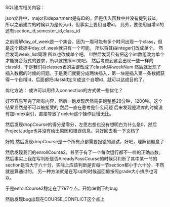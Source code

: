 SQL建库相关内容：

json文件中，major和department是有ID的，但是传入函数中并没有提到该id。
所以之前建库的时候以为是传入id，但事实上要用自增id。
此外，要使用自增id的还有section_id,semester_id,class_id

之前理解day_of_week是一个集合，因为一周可能有多个时间出现一个class，但是这个数据中day_of_week就只有一个可能。
所以将其由integer[]改成单个。
然后发现week_list同理 所以也改成单个吧。
!!!然后发现只有把这个int数组改为单个才能符合范式的要求，所以就按照int来吧。
然后考虑到这会出现一些一样的classId，于是我们将classes表的主键改成了classId并weekNum
然后就发现了插入数据的时候的问题。于是我们就要分成两块插入，第一块是插入第一条数据获得一个自增id，后面都把classId定义成这个自增id，就可以达成目的了。


优化方法：
或许可以用传入connection的方式做一些优化？


好不容易写完了所有内容，然后一跑发现居然需要跑整整20分钟，1200秒。这个结果显然是不可以被接受的
然后一直在思考是什么问题
后来发现是建库的时候没有加index索引，直接导致了delete这个操作巨慢无比。

然后发现dropCourse的得分是零分，左思右想也没有想明白为什么是0，然后ProjectJudge也并没有给出原因和错误信息。只好回去看一下文档了

好的 然后发现dropCourse是一个所有点都需要报错的测试，好吧，理解错题意了

然后发现我们的enrollCourse2，甚至于有了一个每次运行都不一样的正确点数。
然后事实上我在写判断是否AlreadyPassCourse的时候只判断了其中某一节的section是否大于六十分，实际上应该判断是否每一节section都小于六十分，不然就是算通过的。
另一种方法就是在写sql的时候返回值按照grade大小排序也可以。

于是enrollCourse2稳定在了787个点，开始de剩下的bug

然后发现bug出现在COURSE_CONFLICT这个点上

